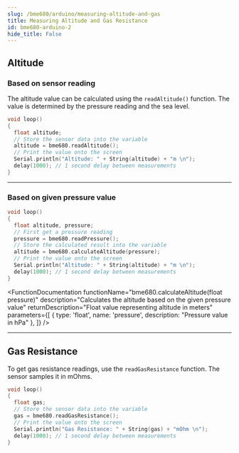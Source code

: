 ```yaml
---
slug: /bme680/arduino/measuring-altitude-and-gas
title: Measuring Altitude and Gas Resistance
id: bme680-arduino-2 
hide_title: False
---
```


## Altitude
### Based on sensor reading
The altitude value can be calculated using the `readAltitude()` function. The value is determined by the pressure reading and the sea level.

```cpp
void loop()
{
  float altitude;
  // Store the sensor data into the variable
  altitude = bme680.readAltitude();
  // Print the value onto the screen
  Serial.println("Altitude: " + String(altitude) + "m \n");
  delay(1000); // 1 second delay between measurements
}
```
<CenteredImage src="/img/bme680/bme680_altitude.png" alt="Serial monitor humidity readings" caption="Serial monitor" width="100%" />

<FunctionDocumentation
  functionName="bme680.readAltitude()"
  description="Calculates the altitude by taking the pressure reading"
  returnDescription="Float value of altitude in meters"
  parameters={[]}
/>

---

### Based on given pressure value

```cpp
void loop()
{
  float altitude, pressure;
  // First get a pressure reading
  pressure = bme680.readPressure();
  // Store the calculated result into the variable
  altitude = bme680.calculateAltitude(pressure);
  // Print the value onto the screen
  Serial.println("Altitude: " + String(altitude) + "m \n");
  delay(1000); // 1 second delay between measurements
}
```

<FunctionDocumentation
  functionName="bme680.calculateAltitude(float pressure)"
  description="Calculates the altitude based on the given pressure value"
  returnDescription="Float value representing altitude in meters"
  parameters={[
  { type: 'float', name: 'pressure', description: "Pressure value in hPa" },
  ]}
/>

---

## Gas Resistance

To get gas resistance readings, use the `readGasResistance` function. The sensor samples it in mOhms.

```cpp
void loop()
{
  float gas;
  // Store the sensor data into the variable
  gas = bme680.readGasResistance();
  // Print the value onto the screen
  Serial.println("Gas Resistance: " + String(gas) + "mOhm \n");
  delay(1000); // 1 second delay between measurements
}
```

<CenteredImage src="/img/bme680/bme680_gas.png" alt="Serial monitor pressure readings" caption="Serial monitor" width="100%" />

<FunctionDocumentation
  functionName="bme680.readGasResistance()"
  description="Reads the value from the sensor and returns the scaled mOhm value"
  returnDescription="Float value of the gas resistance in mOhms"
  parameters={[]}
/>